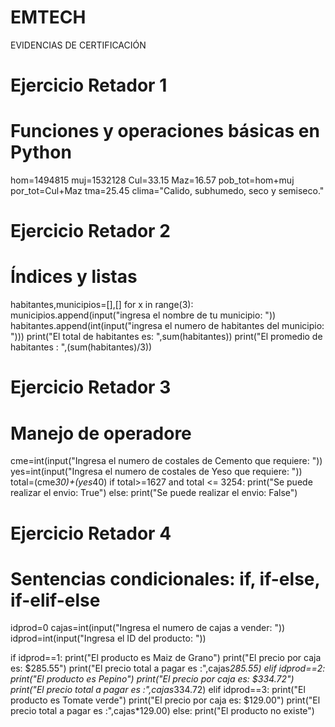 # EMTECH
EVIDENCIAS DE CERTIFICACIÓN
# Ejercicio Retador 1
# Funciones y operaciones básicas en Python
hom=1494815
muj=1532128
Cul=33.15
Maz=16.57
pob_tot=hom+muj
por_tot=Cul+Maz
tma=25.45
clima="Calido, subhumedo, seco y semiseco."

# Ejercicio Retador 2
# Índices y listas
habitantes,municipios=[],[]
for x in range(3):
    municipios.append(input("ingresa el nombre de tu municipio: "))
    habitantes.append(int(input("ingresa el numero de habitantes del municipio: ")))
print("El total de habitantes es: ",sum(habitantes))
print("El promedio de habitantes : ",(sum(habitantes)/3))


# Ejercicio Retador 3
# Manejo de operadore
cme=int(input("Ingresa el numero de costales de Cemento que requiere: "))
yes=int(input("Ingresa el numero de costales de Yeso que requiere: "))
total=(cme*30)+(yes*40)
if total>=1627 and total <= 3254:
    print("Se puede realizar el envio: True")
else:
    print("Se puede realizar el envio: False")

# Ejercicio Retador 4
# Sentencias condicionales: if, if-else, if-elif-else

idprod=0
cajas=int(input("Ingresa el numero de cajas a vender: "))
idprod=int(input("Ingresa el ID del producto: "))

if idprod==1:
    print("El producto es Maiz de Grano")
    print("El precio por caja es: $285.55")
    print("El precio total a pagar es :",cajas*285.55)
elif idprod==2:
    print("El producto es Pepino")
    print("El precio por caja es: $334.72")
    print("El precio total a pagar es :",cajas*334.72)
elif idprod==3:
    print("El producto es Tomate verde")
    print("El precio por caja es: $129.00")
    print("El precio total a pagar es :",cajas*129.00)
else:
    print("El producto no existe")
